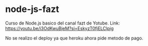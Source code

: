 # node-js-fazt

Curso de Node.js basico del canal fazt de Yotube.
Link: https://youtu.be/i3OdKwuBjeM?si=EskyzT0fjELClpig

No se realizo el deploy ya que heroku ahora pide metodo de pago.
